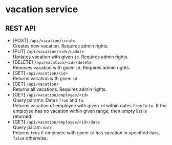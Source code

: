 vacation service
================
REST API
--------
* [POST] `/api/vacation/create`\
  Creates new vacation. Requires admin rights.
* [PUT] `/api/vacation/<id>/update`\
  Updates vacation with given `id`. Requires admin rights.
* [DELETE] `/api/vacation/<id>/delete`\
  Removes vacation with given `id`. Requires admin rights.
* [GET] `/api/vacation/<id>`\
  Returns vacation with given `id`.
* [GET] `/api/vacation/`\
  Returns all vacations. Requires admin rights.
* [GET] `/api/vacation/employee/<id>`\
  Query params: Dates `from` and `to`.\
  Returns vacation of employee with given `id` within dates `from` to `to`.
  If the employee has no vacation within given range, then empty list is returned.
* [GET] `/api/vacation/employee/<id>/date`\
  Query param: `date`.\
  Returns `true` if employee with given `id` has vacation in specified `date`, `false` otherwise.